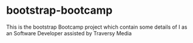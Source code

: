 # bootstrap-bootcamp
This is the bootstrap Bootcamp  project which contain some details of I as an Software Developer assisted by Traversy Media 
